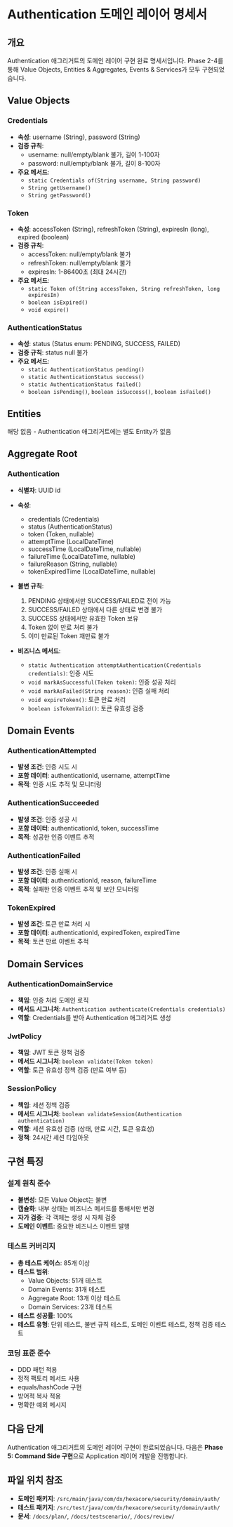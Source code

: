 # Authentication 도메인 레이어 명세서

## 개요
Authentication 애그리거트의 도메인 레이어 구현 완료 명세서입니다. Phase 2-4를 통해 Value Objects, Entities & Aggregates, Events & Services가 모두 구현되었습니다.

## Value Objects

### Credentials
- **속성**: username (String), password (String)
- **검증 규칙**: 
  - username: null/empty/blank 불가, 길이 1-100자
  - password: null/empty/blank 불가, 길이 8-100자
- **주요 메서드**: 
  - `static Credentials of(String username, String password)`
  - `String getUsername()`
  - `String getPassword()`

### Token
- **속성**: accessToken (String), refreshToken (String), expiresIn (long), expired (boolean)
- **검증 규칙**:
  - accessToken: null/empty/blank 불가
  - refreshToken: null/empty/blank 불가
  - expiresIn: 1-86400초 (최대 24시간)
- **주요 메서드**:
  - `static Token of(String accessToken, String refreshToken, long expiresIn)`
  - `boolean isExpired()`
  - `void expire()`

### AuthenticationStatus
- **속성**: status (Status enum: PENDING, SUCCESS, FAILED)
- **검증 규칙**: status null 불가
- **주요 메서드**:
  - `static AuthenticationStatus pending()`
  - `static AuthenticationStatus success()`
  - `static AuthenticationStatus failed()`
  - `boolean isPending()`, `boolean isSuccess()`, `boolean isFailed()`

## Entities
해당 없음 - Authentication 애그리거트에는 별도 Entity가 없음

## Aggregate Root

### Authentication
- **식별자**: UUID id
- **속성**: 
  - credentials (Credentials)
  - status (AuthenticationStatus)
  - token (Token, nullable)
  - attemptTime (LocalDateTime)
  - successTime (LocalDateTime, nullable)
  - failureTime (LocalDateTime, nullable)
  - failureReason (String, nullable)
  - tokenExpiredTime (LocalDateTime, nullable)

- **불변 규칙**:
  1. PENDING 상태에서만 SUCCESS/FAILED로 전이 가능
  2. SUCCESS/FAILED 상태에서 다른 상태로 변경 불가
  3. SUCCESS 상태에서만 유효한 Token 보유
  4. Token 없이 만료 처리 불가
  5. 이미 만료된 Token 재만료 불가

- **비즈니스 메서드**:
  - `static Authentication attemptAuthentication(Credentials credentials)`: 인증 시도
  - `void markAsSuccessful(Token token)`: 인증 성공 처리
  - `void markAsFailed(String reason)`: 인증 실패 처리
  - `void expireToken()`: 토큰 만료 처리
  - `boolean isTokenValid()`: 토큰 유효성 검증

## Domain Events

### AuthenticationAttempted
- **발생 조건**: 인증 시도 시
- **포함 데이터**: authenticationId, username, attemptTime
- **목적**: 인증 시도 추적 및 모니터링

### AuthenticationSucceeded
- **발생 조건**: 인증 성공 시
- **포함 데이터**: authenticationId, token, successTime
- **목적**: 성공한 인증 이벤트 추적

### AuthenticationFailed
- **발생 조건**: 인증 실패 시
- **포함 데이터**: authenticationId, reason, failureTime
- **목적**: 실패한 인증 이벤트 추적 및 보안 모니터링

### TokenExpired
- **발생 조건**: 토큰 만료 처리 시
- **포함 데이터**: authenticationId, expiredToken, expiredTime
- **목적**: 토큰 만료 이벤트 추적

## Domain Services

### AuthenticationDomainService
- **책임**: 인증 처리 도메인 로직
- **메서드 시그니처**: `Authentication authenticate(Credentials credentials)`
- **역할**: Credentials를 받아 Authentication 애그리거트 생성

### JwtPolicy
- **책임**: JWT 토큰 정책 검증
- **메서드 시그니처**: `boolean validate(Token token)`
- **역할**: 토큰 유효성 정책 검증 (만료 여부 등)

### SessionPolicy
- **책임**: 세션 정책 검증
- **메서드 시그니처**: `boolean validateSession(Authentication authentication)`
- **역할**: 세션 유효성 검증 (상태, 만료 시간, 토큰 유효성)
- **정책**: 24시간 세션 타임아웃

## 구현 특징

### 설계 원칙 준수
- **불변성**: 모든 Value Object는 불변
- **캡슐화**: 내부 상태는 비즈니스 메서드를 통해서만 변경
- **자가 검증**: 각 객체는 생성 시 자체 검증
- **도메인 이벤트**: 중요한 비즈니스 이벤트 발행

### 테스트 커버리지
- **총 테스트 케이스**: 85개 이상
- **테스트 범위**: 
  - Value Objects: 51개 테스트
  - Domain Events: 31개 테스트  
  - Aggregate Root: 13개 이상 테스트
  - Domain Services: 23개 테스트
- **테스트 성공률**: 100%
- **테스트 유형**: 단위 테스트, 불변 규칙 테스트, 도메인 이벤트 테스트, 정책 검증 테스트

### 코딩 표준 준수
- DDD 패턴 적용
- 정적 팩토리 메서드 사용
- equals/hashCode 구현
- 방어적 복사 적용
- 명확한 예외 메시지

## 다음 단계
Authentication 애그리거트의 도메인 레이어 구현이 완료되었습니다. 다음은 **Phase 5: Command Side 구현**으로 Application 레이어 개발을 진행합니다.

## 파일 위치 참조
- **도메인 패키지**: `/src/main/java/com/dx/hexacore/security/domain/auth/`
- **테스트 패키지**: `/src/test/java/com/dx/hexacore/security/domain/auth/`
- **문서**: `/docs/plan/`, `/docs/testscenario/`, `/docs/review/`